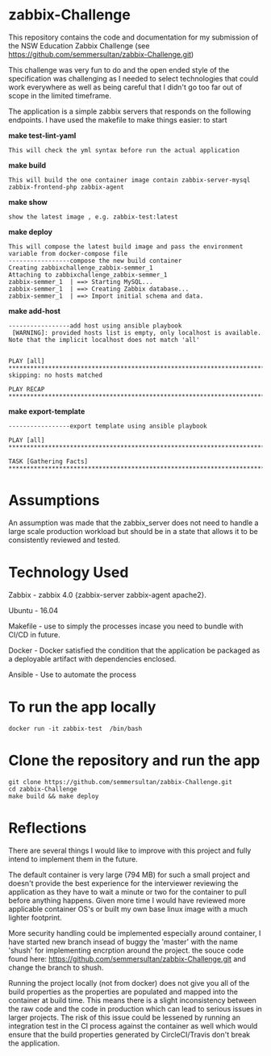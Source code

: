 # zabbix-Challenge

This repository contains the code and documentation for my submission of the NSW Education Zabbix Challenge (see https://github.com/semmersultan/zabbix-Challenge.git)

This challenge was very fun to do and the open ended style of the specification was challenging as I needed to select technologies that could work everywhere as well as being careful that I didn't go too far out of scope in the limited timeframe.

The application is a simple zabbix servers that responds on the following endpoints.
I have used the makefile to make things easier: to start

**make test-lint-yaml**
```
This will check the yml syntax before run the actual application
```

**make build**
```
This will build the one container image contain zabbix-server-mysql zabbix-frontend-php zabbix-agent
```
**make show**

```
show the latest image , e.g. zabbix-test:latest
```
**make deploy**
```
This will compose the latest build image and pass the environment variable from docker-compose file
-----------------compose the new build container
Creating zabbixchallenge_zabbix-semmer_1
Attaching to zabbixchallenge_zabbix-semmer_1
zabbix-semmer_1  | ==> Starting MySQL...
zabbix-semmer_1  | ==> Creating Zabbix database...
zabbix-semmer_1  | ==> Import initial schema and data.
```
**make add-host**

```
-----------------add host using ansible playbook
 [WARNING]: provided hosts list is empty, only localhost is available. Note that the implicit localhost does not match 'all'


PLAY [all] ************************************************************************************************************************************
skipping: no hosts matched

PLAY RECAP ************************************************************************************************************************************
```
**make export-template**
```
-----------------export template using ansible playbook

PLAY [all] ************************************************************************************************************************************

TASK [Gathering Facts] *****************************************************************************************
```

# Assumptions

An assumption was made that the zabbix_server does not need to handle a large scale production workload but should be in a state that allows it to be consistently reviewed and tested.

# Technology Used

Zabbix - zabbix 4.0  {zabbix-server zabbix-agent apache2}.

Ubuntu - 16.04

Makefile - use to simply the processes incase you need to bundle with CI/CD in future.

Docker - Docker satisfied the condition that the application be packaged as a deployable artifact with dependencies enclosed.

Ansible - Use to automate the process

# To run the app locally

```
docker run -it zabbix-test  /bin/bash  

```

# Clone the repository and run the app
```
git clone https://github.com/semmersultan/zabbix-Challenge.git
cd zabbix-Challenge
make build && make deploy
```

# Reflections

There are several things I would like to improve with this project and fully intend to implement them in the future.

The default container is very large (794 MB) for such a small project and doesn't provide the best experience for the interviewer reviewing the application as they have to wait a minute or two for the container to pull before anything happens.
Given more time I would have reviewed more applicable container OS's or built my own base linux image with a much lighter footprint.

More security handling could be implemented especially around container, I have started new branch insead of buggy the 'master' with the name 'shush' for implementing encrption around the project. the souce code found here: https://github.com/semmersultan/zabbix-Challenge.git and change the branch to shush.

Running the project locally (not from docker) does not give you all of the build properties as the properties are populated and mapped into the container at build time.
This means there is a slight inconsistency between the raw code and the code in production which can lead to serious issues in larger projects.
The risk of this issue could be lessened by running an integration test in the CI process against the container as well which would ensure that the build properties generated by CircleCI/Travis don't break the application.
